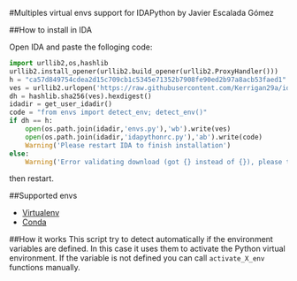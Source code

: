 #Multiples virtual envs support for IDAPython
by Javier Escalada Gómez

##How to install in IDA

Open IDA and paste the folloging code:

```python
import urllib2,os,hashlib
urllib2.install_opener(urllib2.build_opener(urllib2.ProxyHandler()))
h = "ca57d849754cdea2d15c709cb1c5345e71352b7908fe90ed2b97a8acb53faed1"
ves = urllib2.urlopen('https://raw.githubusercontent.com/Kerrigan29a/idapython_virtualenv/master/envs.py').read()
dh = hashlib.sha256(ves).hexdigest()
idadir = get_user_idadir()
code = "from envs import detect_env; detect_env()"
if dh == h:
    open(os.path.join(idadir,'envs.py'),'wb').write(ves)
    open(os.path.join(idadir,'idapythonrc.py'),'ab').write(code)
    Warning('Please restart IDA to finish installation')
else:
    Warning('Error validating download (got {} instead of {}), please try manual install'.format(dh, h))
```

then restart.

##Supported envs
- [Virtualenv](http://virtualenv.pypa.io/en/latest/)
- [Conda](http://conda.io/)

##How it works
This script try to detect automatically if the environment variables are defined. In this case it uses them to activate the Python virtual environment. If the variable is not defined you can call `activate_X_env` functions manually.
